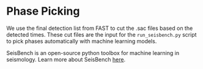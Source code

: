 # Phase Picking  

We use the final detection list from FAST to cut the .sac files based on the detected times. These cut files are the input for the `run_seisbench.py` script to pick phases automatically with machine learning models.  

SeisBench is an open-source python toolbox for machine learning in seismology. Learn more about SeisBench [here](https://seisbench.readthedocs.io/en/stable/index.html).